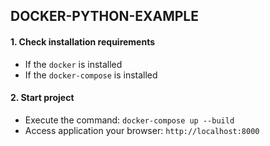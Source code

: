 ## DOCKER-PYTHON-EXAMPLE

#### 1. Check installation requirements

* If the `docker` is installed
* If the `docker-compose` is installed


#### 2. Start project

* Execute the command: `docker-compose up --build`
* Access application your browser: `http://localhost:8000`